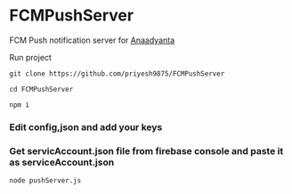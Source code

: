 # FCMPushServer
FCM Push notification server for [Anaadyanta](https://github.com/priyesh9875/Anaadyanta)

Run project

```git clone https://github.com/priyesh9875/FCMPushServer```

```cd FCMPushServer```

```npm i```


### Edit config,json and add your keys
### Get servicAccount.json file from firebase console and paste it as serviceAccount.json

```node pushServer.js```
 
